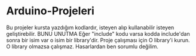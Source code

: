 # Arduino-Projeleri
Bu projeler kursta yazdığım kodlardır, isteyen alıp kullanabilir isteyen geliştirebilir.
BUNU UNUTMA
Eğer "include" kodu varsa kodda include'dan sonra bir isim var o isim bir library'dir. Proje çalışması için O library'i kurun.
O library olmazsa çalışmaz.
Hasarlardan ben sorumlu değilim.

